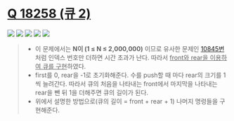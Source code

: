 # [Q 18258 (큐 2)](https://www.acmicpc.net/problem/18258)

<img src="https://img.shields.io/badge/Level-Silver 4-lightgrey"> <img src="https://img.shields.io/badge/Memory-8928%20KB-blue"> <img src="https://img.shields.io/badge/Time-536%20ms-brightgreen"> <img src="https://img.shields.io/badge/Length-955%20B-red"> <img src="https://img.shields.io/badge/Language-C-blueviolet">



> - 이 문제에서는 **N이 (1 ≤ N ≤ 2,000,000)** 이므로 유사한 문제인 [10845번](https://www.acmicpc.net/problem/10845)처럼 인덱스 번호만 더하면 시간 초과가 난다. 따라서 <u>front와 rear을 이용하여 큐를 구현</u>하였다.
> - first를 0, rear을 -1로 초기화해준다. 수를 push할 때 마다 rear의 크기를 1씩 늘려간다. 따라서 큐의 처음을 나타내는 front에서 마지막을 나타내는 rear을 뺀 뒤 1을 더해주면 큐의 길이가 된다.
> - 위에서 설명한 방법으로(큐의 길이 = front + rear + 1) 나머지 명령들을 구현해준다.

